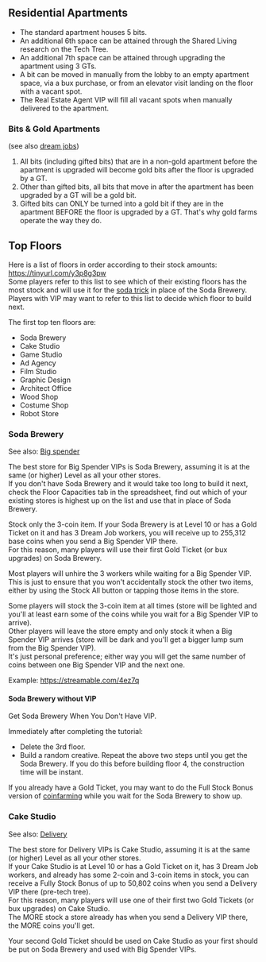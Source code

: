 ## Residential Apartments

* The standard apartment houses 5 bits.
* An additional 6th space can be attained through the Shared Living research on the Tech Tree.
* An additional 7th space can be attained through upgrading the apartment using 3 GTs.
* A bit can be moved in manually from the lobby to an empty apartment space, via a bux purchase, or from an elevator visit landing on the floor with a vacant spot.
* The Real Estate Agent VIP will fill all vacant spots when manually delivered to the apartment.

### Bits & Gold Apartments

(see also [dream jobs](TODO/informations#dream-jobs))

1. All bits (including gifted bits) that are in a non-gold apartment before the apartment is upgraded will become gold bits after the floor is upgraded by a GT.
2. Other than gifted bits, all bits that move in after the apartment has been upgraded by a GT will be a gold bit.
3. Gifted bits can ONLY be turned into a gold bit if they are in the apartment BEFORE the floor is upgraded by a GT. That's why gold farms operate the way they do.

## Top Floors

Here is a list of floors in order according to their stock amounts: <https://tinyurl.com/y3p8g3pw>  
Some players refer to this list to see which of their existing floors has the most stock and will use it for the [soda trick](TODO/floors#soda-brewery) in place of the Soda Brewery.  
Players with VIP may want to refer to this list to decide which floor to build next.

The first top ten floors are:

* Soda Brewery
* Cake Studio
* Game Studio
* Ad Agency
* Film Studio
* Graphic Design
* Architect Office
* Wood Shop
* Costume Shop
* Robot Store

### Soda Brewery

See also: [Big spender](TODO/vips#big-spender)

The best store for Big Spender VIPs is Soda Brewery, assuming it is at the same (or higher) Level as all your other stores.  
If you don't have Soda Brewery and it would take too long to build it next, check the Floor Capacities tab in the spreadsheet, find out which of your existing stores is highest up on the list and use that in place of Soda Brewery.

Stock only the 3-coin item. If your Soda Brewery is at Level 10 or has a Gold Ticket on it and has 3 Dream Job workers, you will receive up to 255,312 base coins when you send a Big Spender VIP there.  
For this reason, many players will use their first Gold Ticket (or bux upgrades) on Soda Brewery.

Most players will unhire the 3 workers while waiting for a Big Spender VIP.  
This is just to ensure that you won't accidentally stock the other two items, either by using the Stock All button or tapping those items in the store.

Some players will stock the 3-coin item at all times (store will be lighted and you'll at least earn some of the coins while you wait for a Big Spender VIP to arrive).  
Other players will leave the store empty and only stock it when a Big Spender VIP arrives (store will be dark and you'll get a bigger lump sum from the Big Spender VIP).  
It's just personal preference; either way you will get the same number of coins between one Big Spender VIP and the next one.

Example: <https://streamable.com/4ez7q>

#### Soda Brewery without VIP

Get Soda Brewery When You Don't Have VIP.

Immediately after completing the tutorial:

* Delete the 3rd floor.
* Build a random creative.
Repeat the above two steps until you get the Soda Brewery. If you do this before building floor 4, the construction time will be instant.

If you already have a Gold Ticket, you may want to do the Full Stock Bonus version of [coinfarming](TODO/coins#coin-farming) while you wait for the Soda Brewery to show up.

### Cake Studio

See also: [Delivery](TODO/vips#delivery)

The best store for Delivery VIPs is Cake Studio, assuming it is at the same (or higher) Level as all your other stores.  
If your Cake Studio is at Level 10 or has a Gold Ticket on it, has 3 Dream Job workers, and already has some 2-coin and 3-coin items in stock, you can receive a Fully Stock Bonus of up to 50,802 coins when you send a Delivery VIP there (pre-tech tree).  
For this reason, many players will use one of their first two Gold Tickets (or bux upgrades) on Cake Studio.  
The MORE stock a store already has when you send a Delivery VIP there, the MORE coins you'll get.

Your second Gold Ticket should be used on Cake Studio as your first should be put on Soda Brewery and used with Big Spender VIPs.

